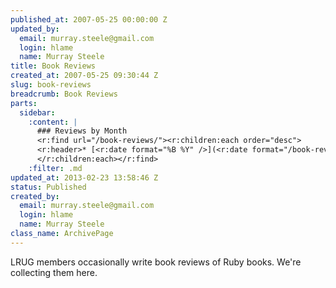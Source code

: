 ```yaml
--- 
published_at: 2007-05-25 00:00:00 Z
updated_by: 
  email: murray.steele@gmail.com
  login: hlame
  name: Murray Steele
title: Book Reviews
created_at: 2007-05-25 09:30:44 Z
slug: book-reviews
breadcrumb: Book Reviews
parts: 
  sidebar: 
    :content: |
      ### Reviews by Month
      <r:find url="/book-reviews/"><r:children:each order="desc">
      <r:header>* [<r:date format="%B %Y" />](<r:date format="/book-reviews/%Y/%m/" />)</r:header>
      </r:children:each></r:find>
    :filter: .md
updated_at: 2013-02-23 13:58:46 Z
status: Published
created_by: 
  email: murray.steele@gmail.com
  login: hlame
  name: Murray Steele
class_name: ArchivePage
---
```


LRUG members occasionally write book reviews of Ruby books.  We're collecting them here.
